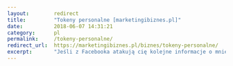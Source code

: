 ```yaml
---
layout: 	   redirect
title:  	   "Tokeny personalne [marketingibiznes.pl]"
date:   	   2018-06-07 14:31:21
category: 	   pl
permalink:     /tokeny-personalne/
redirect_url:  https://marketingibiznes.pl/biznes/tokeny-personalne/
excerpt:	   "Jeśli z Facebooka atakują cię kolejne informacje o mniej lub bardziej znanych osobach wypuszczających własne „coiny”, rozczarował cię brak adekwatnego hasła w Wikipedii, a o kryptowalutach nie wiesz dużo więcej niż obecny Minister Finansów – ten tekst jest dla ciebie."
---
```

